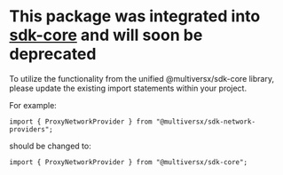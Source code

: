 # This package was integrated into [sdk-core](https://www.npmjs.com/package/@multiversx/sdk-core) and will soon be deprecated
To utilize the functionality from the unified @multiversx/sdk-core library, please update the existing import statements within your project.

For example:
``` 
import { ProxyNetworkProvider } from "@multiversx/sdk-network-providers";
```
should be changed to:
```
import { ProxyNetworkProvider } from "@multiversx/sdk-core";
```
